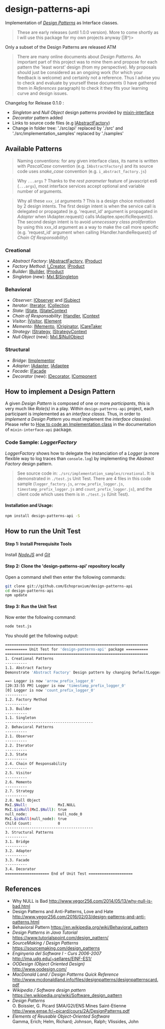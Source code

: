 # design-patterns-api

Implementation of [_Design Patterns_](http://www.mcdonaldland.info/files/designpatterns/designpatternscard.pdf) as Interface classes.
>These are early releases (until 1.0.0 version). More to come shortly as I will use this package for my own projects anyway [|8^)>  

Only a subset of the Design Patterns are released ATM

>There are many online documents about _Design Patterns_. An important part of this project was to mine them and propose for each pattern the 'least worst' design (from my perspective). My proposals should just be considered as an ongoing work (for which your feedback is welcome) and certainly not a reference. Thus I advise you to check and evaluate by yourself these  documents (I have gathered them in _References_ paragraph) to check it they fits your learning curve and design issues.
  
Changelog for Release 0.1.0 :
* _Singleton_ and _Null Object_ design patterns provided by [mixin-interface](https://github.com/Echopraxium/mixin-interface)
* _Decorator_ pattern added 
* Links to source code files (e.g [IAbstractFactory](https://github.com/Echopraxium/design-patterns-api/blob/master/src/creational/i_abstract_factory.js))
* Change in folder tree: './src/api' replaced by './src' and './src/implementation_samples' replaced by './samples' 

## Available Patterns

>Naming conventions: for any given interface class, its name is written with _PascalCase_ convention (e.g. `IAbstractFactory`) and its source code uses _snake_case_ convention (e.g. `i_abstract_factory.js`)

>Why `...args` ? Thanks to the _rest parameter_ feature of javascript es6 (`...args`), most interface services accept optional and variable number of arguments.

>Why all these `xxx_id` arguments ? This is a design choice motivated by 2 design intents. The first design intent is when the service call is delegated or propagated (e.g. 'request_id' argument is propagated in _Adapter_ when IAdapter.request() calls IAdaptee.specificRequest()). The second design intent is to avoid _unnecessary class proliferation_ by using this xxx_id argument as a way to make the call more specific (e.g. 'request_id' argument when calling IHandler.handleRequest() of _Chain Of Responsability_)

### Creational
* _Abstract Factory_: [IAbstractFactory](https://github.com/Echopraxium/design-patterns-api/blob/master/src/creational/i_abstract_factory.js), [IProduct](https://github.com/Echopraxium/design-patterns-api/blob/master/src/creational/i_product.js)
* _Factory Method_: [I_Creator](https://github.com/Echopraxium/design-patterns-api/blob/master/src/creational/i_creator.js), [IProduct](https://github.com/Echopraxium/design-patterns-api/blob/master/src/creational/i_product.js)
* _Builder_: [IBuilder](https://github.com/Echopraxium/design-patterns-api/blob/master/src/creational/i_builder.js), [IProduct](https://github.com/Echopraxium/design-patterns-api/blob/master/src/creational/i_product.js)
* _Singleton_ (new): [MxI.$ISingleton](https://github.com/Echopraxium/mixin-interface-api/blob/master/README.md#singleton-feature)

### Behavioral
* _Observer_: [IObserver](https://github.com/Echopraxium/design-patterns-api/blob/master/src/behavioral/i_observer.js) and [ISubject](https://github.com/Echopraxium/design-patterns-api/blob/master/src/behavioral/i_subject.js)
* _Iterator_: [IIterator](https://github.com/Echopraxium/design-patterns-api/blob/master/src/behavioral/i_iterator.js), [ICollection](https://github.com/Echopraxium/design-patterns-api/blob/master/src/behavioral/i_collection.js)
* _State_: [IState](https://github.com/Echopraxium/design-patterns-api/blob/master/src/behavioral/i_state.js), [IStateContext](https://github.com/Echopraxium/design-patterns-api/blob/master/src/behavioral/i_state_context.js)
* _Chain of Responsability_: [IHandler](https://github.com/Echopraxium/design-patterns-api/blob/master/src/behavioral/i_handler.js), [IContext](https://github.com/Echopraxium/design-patterns-api/blob/master/src/behavioral/i_context.js)
* _Visitor_: [IVisitor](https://github.com/Echopraxium/design-patterns-api/blob/master/src/behavioral/i_visitor.js), [IElement](https://github.com/Echopraxium/design-patterns-api/blob/master/src/behavioral/i_element.js)
* _Memento_: [IMemento](https://github.com/Echopraxium/design-patterns-api/blob/master/src/behavioral/i_memento.js), [IOriginator](https://github.com/Echopraxium/design-patterns-api/blob/master/src/behavioral/i_originator.js), [ICareTaker](https://github.com/Echopraxium/design-patterns-api/blob/master/src/behavioral/i_care_taker.js)
* _Strategy_: [IStrategy](https://github.com/Echopraxium/design-patterns-api/blob/master/src/behavioral/i_strategy.js), [IStrategyContext](https://github.com/Echopraxium/design-patterns-api/blob/master/src/behavioral/i_strategy_context.js)
* _Null Object_ (new): [MxI.$INullObject](https://github.com/Echopraxium/mixin-interface-api/blob/master/README.md#null-object-feature)

### Structural
* _Bridge_: [IImplementor](https://github.com/Echopraxium/design-patterns-api/blob/master/src/structural/i_implementor.js)
* _Adapter_: [IAdapter](https://github.com/Echopraxium/design-patterns-api/blob/master/src/structural/i_adapter.js), [IAdaptee](https://github.com/Echopraxium/design-patterns-api/blob/master/src/structural/i_adaptee.js)
* _Facade_: [IFacade](https://github.com/Echopraxium/design-patterns-api/blob/master/src/structural/i_facade.js)
* _Decorator_ (new): [IDecorator](https://github.com/Echopraxium/design-patterns-api/blob/master/src/structural/i_decorator.js), [IComponent](https://github.com/Echopraxium/design-patterns-api/blob/master/src/structural/i_component.js)


## How to implement a Design Pattern
A given _Design Pattern_ is composed of one or more _participants_, this is very much like _Role(s)_ in a play. Within `design-patterns-api` project, each participant is implemented as an _interface classs_. Thus, in order to _implement a Design Pattern_ you must implement the _interface class(es)_. Please refer to [How to code an Implementation class](https://github.com/Echopraxium/mixin-interface-api/blob/master/README.md#how-to-code-an-implementation-class) in the documentation of `mixin-interface-api` package.

### Code Sample: _LoggerFactory_
_LoggerFactory_ shows how to delegate the instanciation of a _Logger_ (a more flexible way to log traces than `console.log`) by implementing the _Abstract Factory_ design pattern.

 >See source code in: `./src/implementation_samples/creational`. It is demonstrated in `./test.js` Unit Test. There are 4 files in this code sample (`logger_factory.js`, `arrow_prefix_logger.js`, `timestamp_prefix_logger.js` and  `count_prefix_logger.js`), and the client code which uses them is in `./test.js` (Unit Test).


#### Installation and Usage:
```bash
npm install design-patterns-api -S
```

## How to run the Unit Test
#### Step 1: Install Prerequisite Tools
Install [_NodeJS_](https://nodejs.org/en/) and [_Git_](https://git-scm.com/)

#### Step 2: Clone the 'design-patterns-api' repository locally
Open a command shell then enter the following commands:
```bash
git clone git://github.com/Echopraxium/design-patterns-api
cd design-patterns-api
npm update
```

#### Step 3: Run the Unit Test
Now enter the following command:
```bash
node test.js
```

You should get the following output:
```bash
=================================================================
========== Unit Test for 'design-patterns-api' package ==========
=================================================================
1. Creational Patterns
----------
1.1. Abstract Factory
Demonstrate 'Abstract Factory' Design pattern by changing DefaultLogger:

==> Logger is now 'arrow_prefix_logger_0'
[20:33:55 PM] Logger is now 'timestamp_prefix_logger_0'
[0] Logger is now 'count_prefix_logger_0'
----------
1.2. Factory Method
----------
1.3. Builder
----------
1.1. Singleton
----------------------------------------
2. Behavioral Patterns
----------
2.1. Observer
----------
2.2. Iterator
----------
2.3. State
----------
2.4. Chain Of Responsability
----------
2.5. Visitor
----------
2.6. Memento
----------
2.7. Strategy
----------
2.8. Null Object
MxI.$Null:              MxI.NULL
MxI.$isNull(MxI.$Null): true
null_node:              null_node_0
MxI.$isNull(null_node): true
Child Count:            0
----------------------------------------
3. Structural Patterns
----------
3.1. Bridge
----------
3.2. Adapter
----------
3.3. Facade
----------
3.4. Decorator
==================== End of Unit Test ====================
```

## References
* Why NULL is Bad
  http://www.yegor256.com/2014/05/13/why-null-is-bad.html
* Design Patterns and Anti-Patterns, Love and Hate
  http://www.yegor256.com/2016/02/03/design-patterns-and-anti-patterns.html
* Behavioral Pattern
  https://en.wikipedia.org/wiki/Behavioral_pattern
* _Design Patterns in Java Tutorial_
  https://www.tutorialspoint.com/design_pattern/
* _SourceMaking / Design Patterns_  
  https://sourcemaking.com/design_patterns
* _Enginyeria del Software I - Curs 2006-2007_  
  http://ima.udg.edu/~sellares/EINF-ES1/
* _OODesign (Object Oriented Design)_  
  http://www.oodesign.com/
* _MacDonald Land / Design Patterns Quick Reference_  
  http://www.mcdonaldland.info/files/designpatterns/designpatternscard.pdf
* _Wikipedia / Software design pattern_    
  https://en.wikipedia.org/wiki/Software_design_pattern
* _Design Patterns_  
  O. Boissier, G. Picard SMA/G2I/ENS Mines Saint-Etienne
  http://www.emse.fr/~picard/cours/2A/DesignPatterns.pdf
* _Elements of Reusable Object-Oriented Software_    
  Gamma, Erich; Helm, Richard; Johnson, Ralph; Vlissides, John
